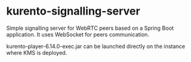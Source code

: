 # kurento-signalling-server

Simple signalling server for WebRTC peers based on a Spring Boot application. It uses WebSocket for peers communication.

kurento-player-6.14.0-exec.jar can be launched directly on the instance where KMS is deployed. 
